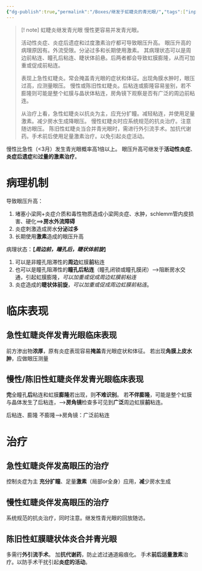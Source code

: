 ```yaml
---
{"dg-publish":true,"permalink":"/Boxes/继发于虹睫炎的青光眼/","tags":["input","fleeting"]}
---
```


> [! note] 虹睫炎继发青光眼
> 慢性更容易并发青光眼。
> 
> 活动性炎症、炎症后遗症和过度激素治疗都可导致眼压升高。
> 眼压升高的病理原因有。外流受限。分泌过多和长期使用激素。
> 其病理状态可以是周边前粘连、瞳孔后粘连、睫状体前悬。后两者都会导致虹膜膨隆，从而可加重或促成前粘连。
> 
> 表现上急性虹睫炎。常会掩盖青光眼的症状和体征。出现角膜水肿时，眼压过高，应测量眼压。
> 慢性或陈旧性虹睫炎。后粘连或膨隆容易鉴别，若不膨隆则可能是整个虹膜与晶状体粘连，房角镜下观察是否有广泛的周边前粘连。
> 
> 从治疗上看，急性虹睫炎以抗炎为主，应充分扩瞳。减轻粘连，并使用足量激素。减少房水生成降眼压。
> 慢性虹睫炎时应系统规范的抗炎治疗。注意随访眼压。
> 陈旧性虹睫炎当合并青光眼时，需进行外引流手术。加抗代谢药。手术前后使用足量激素治疗。以免引起炎症活动。

慢性比急性（<3月）发生青光眼概率高1倍以上。
眼压升高可继发于**活动性炎症**、**炎症后遗症**和**过量的激素治疗**。

# 病理机制
导致眼压升高：
1. 堵塞小梁网+炎症介质和毒性物质造成小梁网炎症、水肿，schlemm管内皮损害、硬化==>**房水外流障碍**
2. 炎症刺激造成房水**分泌过多**
3. 长期使用**激素**造成的眼压升高

病理状态：【***周边前，瞳孔后，睫状体前旋***】
1. 可以是非瞳孔阻滞性的**周边**虹膜**前**粘连
2. 也可以是瞳孔阻滞性的**瞳孔后粘连**（瞳孔闭锁或瞳孔膜闭）-->阻断房水交通，引起虹膜膨隆，*可以加重或促成周边虹膜前粘连*
3. 炎症造成的**睫状体前旋**，*可以加重或促成周边虹膜前粘连*。

# 临床表现
## 急性虹睫炎伴发青光眼临床表现
前方渗出物**浓厚**，原有炎症表现容易**掩盖**青光眼症状和体征。
若出现**角膜上皮水肿**，应做眼压测量

## 慢性/陈旧性虹睫炎伴发青光眼临床表现
**完**全瞳孔**后**粘连和虹膜**膨隆**若出现，则**不难识别**。
若**不伴膨隆**，可能是整个虹膜与晶体发生了后粘连，-->**房角镜**检查多可见到**广泛**周边虹膜**前**粘连。

后粘连、膨隆
不膨隆-->房角镜：广泛前粘连

# 治疗
## 急性虹睫炎伴发高眼压的治疗
控制炎症为主
**充分扩瞳**、足量**激素**（局部or全身）应用，**减**少房水生成

## 慢性虹睫炎伴发高眼压的治疗
系统规范的抗炎治疗，同时注意。继发性青光眼的回放随访。

## 陈旧性虹膜睫状体炎合并青光眼
多需行**外引流手术**。
加**抗代谢药**，防止滤过通道瘢痕化。
手术**前后适量激素**治疗。以防手术干扰引起**炎症的活动**。
